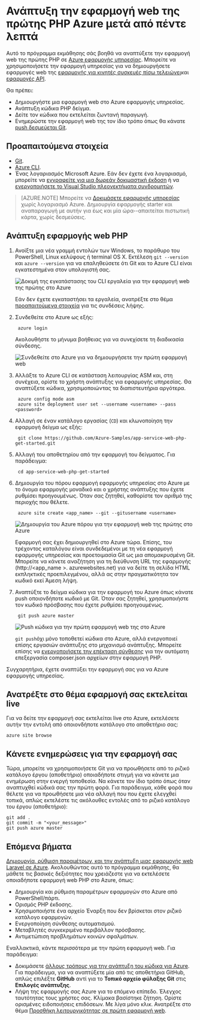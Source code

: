 <properties 
    pageTitle="Ανάπτυξη την εφαρμογή web της πρώτης PHP Azure μετά από πέντε λεπτά | Microsoft Azure" 
    description="Μάθετε πόσο εύκολο είναι να εκτελείται εφαρμογών web στο εφαρμογής υπηρεσίας για την ανάπτυξη μιας εφαρμογής του δείγματος. Ξεκινήστε κάνοντας πραγματικό ανάπτυξης γρήγορα και να δείτε αμέσως αποτελέσματα." 
    services="app-service\web"
    documentationCenter=""
    authors="cephalin"
    manager="wpickett"
    editor=""
/>

<tags
    ms.service="app-service-web"
    ms.workload="web"
    ms.tgt_pltfrm="na"
    ms.devlang="na"
    ms.topic="hero-article"
    ms.date="10/13/2016" 
    ms.author="cephalin"
/>
    
# <a name="deploy-your-first-php-web-app-to-azure-in-five-minutes"></a>Ανάπτυξη την εφαρμογή web της πρώτης PHP Azure μετά από πέντε λεπτά

Αυτό το πρόγραμμα εκμάθησης σάς βοηθά να αναπτύξετε την εφαρμογή web της πρώτης PHP σε [Azure εφαρμογής υπηρεσίας](../app-service/app-service-value-prop-what-is.md).
Μπορείτε να χρησιμοποιήσετε την εφαρμογή υπηρεσίας για να δημιουργήσετε εφαρμογές web της [εφαρμογής για κινητές συσκευές πίσω τελειώνει](/documentation/learning-paths/appservice-mobileapps/)και [εφαρμογές API](../app-service-api/app-service-api-apps-why-best-platform.md).

Θα πρέπει: 

- Δημιουργήστε μια εφαρμογή web στο Azure εφαρμογής υπηρεσίας.
- Ανάπτυξη κώδικα PHP δείγμα.
- Δείτε τον κώδικα που εκτελείται ζωντανή παραγωγή.
- Ενημερώστε την εφαρμογή web της τον ίδιο τρόπο όπως θα κάνατε [push δεσμεύεται Git](https://git-scm.com/docs/git-push).

## <a name="prerequisites"></a>Προαπαιτούμενα στοιχεία

- [Git](http://www.git-scm.com/downloads).
- [Azure CLI](../xplat-cli-install.md).
- Ένας λογαριασμός Microsoft Azure. Εάν δεν έχετε ένα λογαριασμό, μπορείτε να [εγγραφείτε για μια δωρεάν δοκιμαστική έκδοση](/pricing/free-trial/?WT.mc_id=A261C142F) ή να [ενεργοποιήσετε το Visual Studio πλεονεκτήματα συνδρομητών](/pricing/member-offers/msdn-benefits-details/?WT.mc_id=A261C142F).

>[AZURE.NOTE] Μπορείτε να [Δοκιμάσετε εφαρμογής υπηρεσίας](http://go.microsoft.com/fwlink/?LinkId=523751) χωρίς λογαριασμό Azure. Δημιουργία εφαρμογής starter και αναπαραγωγή με αυτήν για έως και μία ώρα--απαιτείται πιστωτική κάρτα, χωρίς δεσμεύσεις.

## <a name="deploy-a-php-web-app"></a>Ανάπτυξη εφαρμογής web PHP

1. Ανοίξτε μια νέα γραμμή εντολών των Windows, το παράθυρο του PowerShell, Linux κελύφους ή terminal OS X. Εκτέλεση `git --version` και `azure --version` για να επαληθεύσετε ότι Git και το Azure CLI είναι εγκατεστημένα στον υπολογιστή σας.

    ![Δοκιμή της εγκατάστασης του CLI εργαλεία για την εφαρμογή web της πρώτης στο Azure](./media/app-service-web-get-started/1-test-tools.png)

    Εάν δεν έχετε εγκαταστήσει τα εργαλεία, ανατρέξτε στο θέμα [προαπαιτούμενα στοιχεία](#Prerequisites) για τις συνδέσεις λήψης.

3. Συνδεθείτε στο Azure ως εξής:

        azure login

    Ακολουθήστε το μήνυμα βοήθειας για να συνεχίσετε τη διαδικασία σύνδεσης.

    ![Συνδεθείτε στο Azure για να δημιουργήσετε την πρώτη εφαρμογή web](./media/app-service-web-get-started/3-azure-login.png)

4. Αλλάξτε το Azure CLI σε κατάσταση λειτουργίας ASM και, στη συνέχεια, ορίστε το χρήστη ανάπτυξης για εφαρμογής υπηρεσίας. Θα αναπτύξετε κώδικα, χρησιμοποιώντας τα διαπιστευτήρια αργότερα.

        azure config mode asm
        azure site deployment user set --username <username> --pass <password>

1. Αλλαγή σε έναν κατάλογο εργασίας (`CD`) και κλωνοποίηση την εφαρμογή δείγμα ως εξής:

        git clone https://github.com/Azure-Samples/app-service-web-php-get-started.git

2. Αλλαγή του αποθετηρίου από την εφαρμογή του δείγματος. Για παράδειγμα:

        cd app-service-web-php-get-started

4. Δημιουργία του πόρου εφαρμογή εφαρμογής υπηρεσίας στο Azure με το όνομα εφαρμογής μοναδικό και ο χρήστης ανάπτυξης που έχετε ρυθμίσει προηγουμένως. Όταν σας ζητηθεί, καθορίστε τον αριθμό της περιοχής που θέλετε.

        azure site create <app_name> --git --gitusername <username>

    ![Δημιουργία του Azure πόρου για την εφαρμογή web της πρώτης στο Azure](./media/app-service-web-get-started-languages/php-site-create.png)

    Εφαρμογή σας έχει δημιουργηθεί στο Azure τώρα. Επίσης, του τρέχοντος καταλόγου είναι συνδεδεμένοι με τη νέα εφαρμογή εφαρμογής υπηρεσίας και προετοιμασία Git ως μια απομακρυσμένη Git.
    Μπορείτε να κάνετε αναζήτηση για τη διεύθυνση URL της εφαρμογής (http://&lt;app_name >. azurewebsites.net) για να δείτε τη σελίδα HTML εκπληκτικές προεπιλεγμένου, αλλά ας στην πραγματικότητα τον κωδικό εκεί Άμεση λήψη.

4. Αναπτύξτε το δείγμα κώδικα για την εφαρμογή του Azure όπως κάνατε push οποιονδήποτε κωδικό με Git. Όταν σας ζητηθεί, χρησιμοποιήστε τον κωδικό πρόσβασης που έχετε ρυθμίσει προηγουμένως.

        git push azure master

    ![Push κώδικα για την πρώτη εφαρμογή web της στο Azure](./media/app-service-web-get-started-languages/php-git-push.png)

    `git push`όχι μόνο τοποθετεί κώδικα στο Azure, αλλά ενεργοποιεί επίσης εργασιών ανάπτυξης στο μηχανισμό ανάπτυξης. Μπορείτε επίσης να  [ενεργοποιήσετε την επέκταση σύνθεσης](web-sites-php-mysql-deploy-use-git.md#composer) για την αυτόματη επεξεργασία composer.json αρχείων στην εφαρμογή PHP.

Συγχαρητήρια, έχετε αναπτύξει την εφαρμογή σας για να Azure εφαρμογής υπηρεσίας.

## <a name="see-your-app-running-live"></a>Ανατρέξτε στο θέμα εφαρμογή σας εκτελείται live

Για να δείτε την εφαρμογή σας εκτελείται live στο Azure, εκτελέσετε αυτήν την εντολή από οποιονδήποτε κατάλογο στο αποθετήριο σας:

    azure site browse

## <a name="make-updates-to-your-app"></a>Κάνετε ενημερώσεις για την εφαρμογή σας

Τώρα, μπορείτε να χρησιμοποιήσετε Git για να προωθήσετε από το ριζικό κατάλογο έργου (αποθετήριο) οποιαδήποτε στιγμή για να κάνετε μια ενημέρωση στην ενεργή τοποθεσία. Να κάνετε τον ίδιο τρόπο όπως όταν αναπτυχθεί κώδικά σας την πρώτη φορά. Για παράδειγμα, κάθε φορά που θέλετε για να προωθήσετε μια νέα αλλαγή που που έχετε ελεγχθεί τοπικά, απλώς εκτελέστε τις ακόλουθες εντολές από το ριζικό κατάλογο του έργου (αποθετήριο):

    git add .
    git commit -m "<your_message>"
    git push azure master

## <a name="next-steps"></a>Επόμενα βήματα

[Δημιουργία, ρύθμιση παραμέτρων, και την ανάπτυξη μιας εφαρμογής web Laravel σε Azure](app-service-web-php-get-started.md). Ακολουθώντας αυτό το πρόγραμμα εκμάθησης, θα μάθετε τις βασικές δεξιότητες που χρειάζεστε για να εκτελέσετε οποιαδήποτε εφαρμογή web PHP στο Azure, όπως:

- Δημιουργία και ρύθμιση παραμέτρων εφαρμογών στο Azure από PowerShell/πάρτι.
- Ορισμός PHP έκδοσης.
- Χρησιμοποιήστε ένα αρχείο Έναρξη που δεν βρίσκεται στον ριζικό κατάλογο εφαρμογών.
- Ενεργοποίηση σύνθεσης αυτοματισμού.
- Μεταβλητές συγκεκριμένο περιβάλλον πρόσβασης.
- Αντιμετώπιση προβλημάτων κοινών σφαλμάτων.

Εναλλακτικά, κάντε περισσότερα με την πρώτη εφαρμογή web. Για παράδειγμα:

- Δοκιμάσετε [άλλους τρόπους για την ανάπτυξη του κώδικα για Azure](../app-service-web/web-sites-deploy.md). Για παράδειγμα, για να αναπτύξετε μία από τις αποθετήρια GitHub, απλώς επιλέξτε **GitHub** αντί για το **Τοπικό αρχείο φύλαξης Git** στις **Επιλογές ανάπτυξης**.
- Λήψη της εφαρμογής σας Azure για το επόμενο επίπεδο. Έλεγχος ταυτότητας τους χρήστες σας. Κλίμακα βασίστηκε ζήτηση. Ορίστε ορισμένες ειδοποιήσεις επιδόσεων. Με λίγα μόνο κλικ. Ανατρέξτε στο θέμα [Προσθήκη λειτουργικότητας σε πρώτη εφαρμογή web](app-service-web-get-started-2.md).

